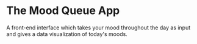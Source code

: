 # The Mood Queue App
A front-end interface which takes your mood throughout the day as input and gives a data visualization of today's moods.

